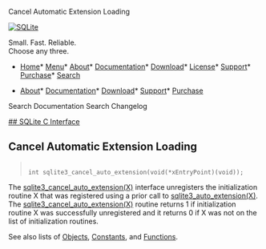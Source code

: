 




Cancel Automatic Extension Loading




[![SQLite](../images/sqlite370_banner.gif)](../index.html)


Small. Fast. Reliable.  
Choose any three.


* [Home](../index.html)* [Menu](javascript:void(0))* [About](../about.html)* [Documentation](../docs.html)* [Download](../download.html)* [License](../copyright.html)* [Support](../support.html)* [Purchase](../prosupport.html)* [Search](javascript:void(0))




* [About](../about.html)* [Documentation](../docs.html)* [Download](../download.html)* [Support](../support.html)* [Purchase](../prosupport.html)






Search Documentation
Search Changelog









[## SQLite C Interface](../c3ref/intro.html)
## Cancel Automatic Extension Loading




> ```
> 
> int sqlite3_cancel_auto_extension(void(*xEntryPoint)(void));
> 
> ```



The [sqlite3\_cancel\_auto\_extension(X)](../c3ref/cancel_auto_extension.html) interface unregisters the
initialization routine X that was registered using a prior call to
[sqlite3\_auto\_extension(X)](../c3ref/auto_extension.html). The [sqlite3\_cancel\_auto\_extension(X)](../c3ref/cancel_auto_extension.html)
routine returns 1 if initialization routine X was successfully
unregistered and it returns 0 if X was not on the list of initialization
routines.


See also lists of
 [Objects](../c3ref/objlist.html),
 [Constants](../c3ref/constlist.html), and
 [Functions](../c3ref/funclist.html).


